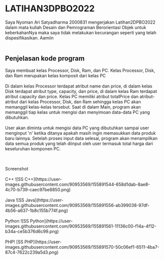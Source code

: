 # LATIHAN3DPBO2022

Saya Nyoman Ari Satyadharma 2000831 mengerjakan Latihan2DPBO2022 dalam mata kuliah Desain dan Pemrograman Berorientasi Objek untuk keberkahanNya maka saya tidak melakukan kecurangan seperti yang telah dispesifikasikan. Aamiin
<br>
<br>
## Penjelasan kode program
Saya membuat kelas Processor, Disk, Ram, dan PC. Kelas Processor, Disk, dan Ram merupakan kelas komposit dari kelas PC
<br>
<br>
Di dalam kelas Processor terdapat atribut name dan price, di dalam kelas Disk terdapat atribut type, capacity, dan price, di dalam kelas Ram terdapat atribut capacity dan price. Kelas PC memiliki atribut totalPrice dan atribut-atribut dari kelas Processor, Disk, dan Ram sehingga kelas PC akan memanggil kelas-kelas tersebut. Saat di dalam Main, program akan memanggil tiap kelas untuk mengisi dan menyimoan data-data PC yang dibutuhkan.
<br>
<br>
User akan diminta untuk mengisi data PC yang dibutuhkan sampai user menginput 'n' ketika ditanya apakah masih ingin memasukkan data produk baru lainnya. Setelah proses input data selesai, program akan menampilkan data semua produk yang telah diinput oleh user termasuk total harga dari keseluruhan komponen PC.

<br>
<br>
Screenshot
<br>
<br>
C++
![SS C++](https://user-images.githubusercontent.com/90953569/155891544-658d1dab-8ae8-4c70-b739-caec97be8850.png)
<br>
<br>
Java
![SS Java](https://user-images.githubusercontent.com/90953569/155891556-ab399038-97df-4b56-a637-1b8c155b774f.png)
<br>
<br>
Python
![SS Python](https://user-images.githubusercontent.com/90953569/155891561-11136c00-f14a-4f12-b34a-ce5b376d6c99.png)
<br>
<br>
PHP!
[SS PHP](https://user-images.githubusercontent.com/90953569/155891570-50c06ef1-6511-4ba7-87c4-7622c239a5d3.png)
